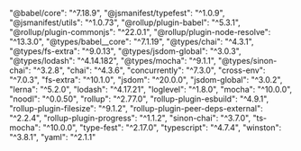 "@babel/core": "^7.18.9",
"@jsmanifest/typefest": "^1.0.9",
"@jsmanifest/utils": "^1.0.73",
"@rollup/plugin-babel": "^5.3.1",
"@rollup/plugin-commonjs": "^22.0.1",
"@rollup/plugin-node-resolve": "^13.3.0",
"@types/babel\_\_core": "^7.1.19",
"@types/chai": "^4.3.1",
"@types/fs-extra": "^9.0.13",
"@types/jsdom-global": "^3.0.3",
"@types/lodash": "^4.14.182",
"@types/mocha": "^9.1.1",
"@types/sinon-chai": "^3.2.8",
"chai": "^4.3.6",
"concurrently": "^7.3.0",
"cross-env": "^7.0.3",
"fs-extra": "^10.1.0",
"jsdom": "^20.0.0",
"jsdom-global": "^3.0.2",
"lerna": "^5.2.0",
"lodash": "^4.17.21",
"loglevel": "^1.8.0",
"mocha": "^10.0.0",
"noodl": "^0.0.50",
"rollup": "^2.77.0",
"rollup-plugin-esbuild": "^4.9.1",
"rollup-plugin-filesize": "^9.1.2",
"rollup-plugin-peer-deps-external": "^2.2.4",
"rollup-plugin-progress": "^1.1.2",
"sinon-chai": "^3.7.0",
"ts-mocha": "^10.0.0",
"type-fest": "^2.17.0",
"typescript": "^4.7.4",
"winston": "^3.8.1",
"yaml": "^2.1.1"
